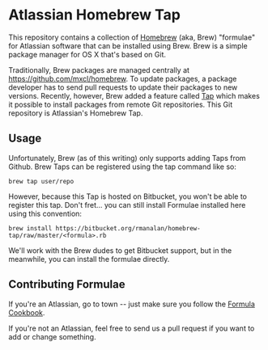 # Atlassian Homebrew Tap

This repository contains a collection of [Homebrew](http://mxcl.github.com/homebrew/) (aka, Brew) "formulae" for Atlassian software that can be installed using Brew. Brew is a simple package manager for OS X that's based on Git.

Traditionally, Brew packages are managed centrally at <https://github.com/mxcl/homebrew>. To update packages, a package developer has to send pull requests to update their packages to new versions. Recently, however, Brew added a feature called [Tap](https://github.com/mxcl/homebrew/wiki/Interesting-Taps-%26-Branches) which makes it possible to install packages from remote Git repositories. This Git repository is Atlassian's Homebrew Tap.

## Usage

Unfortunately, Brew (as of this writing) only supports adding Taps from Github. Brew Taps can be registered using the tap command like so:

    brew tap user/repo

However, because this Tap is hosted on Bitbucket, you won't be able to register this tap. Don't fret... you can still install Formulae installed here using this convention:

    brew install https://bitbucket.org/rmanalan/homebrew-tap/raw/master/<formula>.rb

We'll work with the Brew dudes to get Bitbucket support, but in the meanwhile, you can install the formulae directly.

## Contributing Formulae

If you're an Atlassian, go to town -- just make sure you follow the [Formula Cookbook](https://github.com/mxcl/homebrew/wiki/Formula-Cookbook).

If you're not an Atlassian, feel free to send us a pull request if you want to add or change something.
